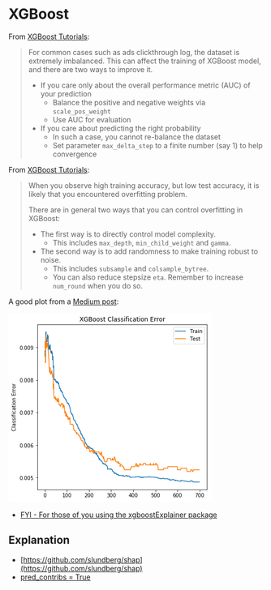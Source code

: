 # XGBoost

From [XGBoost Tutorials](https://xgboost.readthedocs.io/en/latest/tutorials/index.html):

> For common cases such as ads clickthrough log, the dataset is extremely imbalanced. This can affect the training of XGBoost model, and there are two ways to improve it.
>
> * If you care only about the overall performance metric \(AUC\) of your prediction
>   * Balance the positive and negative weights via `scale_pos_weight`
>   * Use AUC for evaluation
> * If you care about predicting the right probability
>   * In such a case, you cannot re-balance the dataset
>   * Set parameter `max_delta_step` to a finite number \(say 1\) to help convergence



From [XGBoost Tutorials](https://xgboost.readthedocs.io/en/latest/tutorials/index.html):

> When you observe high training accuracy, but low test accuracy, it is likely that you encountered overfitting problem.
>
> There are in general two ways that you can control overfitting in XGBoost:
>
> * The first way is to directly control model complexity.
>   * This includes `max_depth`, `min_child_weight` and `gamma`.
> * The second way is to add randomness to make training robust to noise.
>   * This includes `subsample` and `colsample_bytree`.
>   * You can also reduce stepsize `eta`. Remember to increase `num_round` when you do so.



A good plot from a [Medium post](https://towardsdatascience.com/fine-tuning-xgboost-in-python-like-a-boss-b4543ed8b1e):

![](.gitbook/assets/image%20%288%29.png)





* [FYI - For those of you using the xgboostExplainer package](https://www.reddit.com/r/learnmachinelearning/comments/9n2kq2/fyi_for_those_of_you_using_the_xgboostexplainer/)

## Explanation

* [https://github.com/slundberg/shap](https://github.com/slundberg/shap)
* [pred\_contribs = True](https://xgboost.readthedocs.io/en/latest/python/python_api.html)

